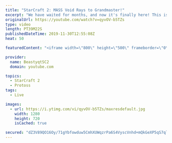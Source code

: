 ```yaml
---
title: "StarCraft 2: MASS Void Rays to Grandmaster!"
excerpt: "We have waited for months, and now it's finally here! This is the VOID RAYS to GRANDMASTER series! With the new balance changes to speedy Void Rays in the latest patch, we can now begin the series right!  #VoidRaystoGM #VoidRays #ChadRays #Beastyqt #StarCraft2 #SC2  Feel free to let me know if you have"
originalUrl: https://youtube.com/watch?v=qyvOV-b5TZs
type: video
length: PT39M22S
publishedDateTime: 2019-11-30T12:55:08Z
heat: 50

featuredContent: "<iframe width=\"800\" height=\"500\" frameborder=\"0\" src=\"https://www.youtube.com/embed/qyvOV-b5TZs\" allow=\"accelerometer; autoplay; encrypted-media; gyroscope; picture-in-picture\" allowfullscreen></iframe>"

provider:
  name: BeastyqtSC2
  domain: youtube.com

topics:
  - StarCraft 2
  - Protoss
tags:
  - Live

images:
  - url: https://i.ytimg.com/vi/qyvOV-b5TZs/maxresdefault.jpg
    width: 1280
    height: 720
    isCached: true

secured: "dZ3V89QO16Oy/71gYbfowduw5CmhXUWqzrPa6S4VyscVnhd+mQkGeXP5qS7ql6J2Wn5Hs+S05HwzLYVEVqw1WAAmR6zvkkOxSnRbcqJYUSkrMlp/aGVpLwHdGWydiX9nh06C+v9a8XYHtPD5Nc2vmzMZ78liJdNvLHrHtS8sK9YmWQkCmufOFCb+BGzZkeWRDst+4XirVjxYlDIASo6FkYu4SBVArLS6EYOu4jhDcGEp6UUjPDPEnzvwl4VCNhxnX375KIEaAt6S3AHHYHKaPfaxtgxnEGJbtfanCm1kZ2wWQzBNBqLeNhh0BNVo2USsoX0dTOG2hI0w9WE0rVUPMvS+SSPwLeP7eZPBlJHUPdOa2Kg6C82oklapfuN4SMSIF+ZN9+FTebDhxjFUOw7rHoUcjMYSi310b7CSnf4SHo8=;bEaFfaIwufSTTIiPMd0hvg=="
---
```


